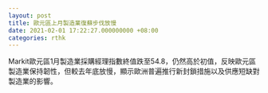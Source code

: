 ```yaml
---
layout: post
title: 歐元區上月製造業復蘇步伐放慢
date: 2021-02-01 17:22:27.000000000 +08:00
categories: rthk
---
```


Markit歐元區1月製造業採購經理指數終值跌至54.8，仍然高於初值，反映歐元區製造業保持韌性，但較去年底放慢，顯示歐洲普遍推行新封鎖措施以及供應短缺對製造業的影響。
